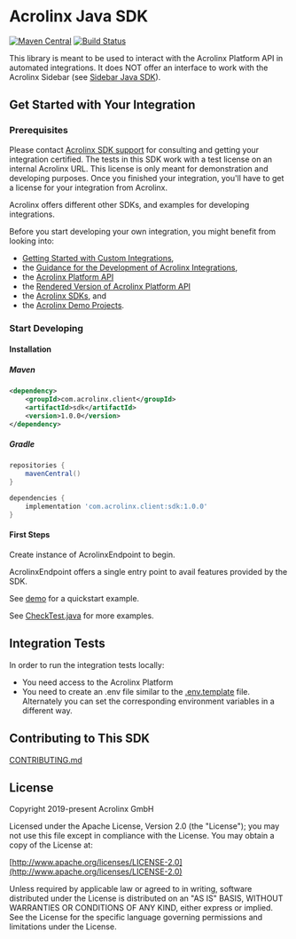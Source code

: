 # Acrolinx Java SDK 

[![Maven Central](https://img.shields.io/maven-central/v/com.acrolinx.client/sdk)](https://search.maven.org/artifact/com.acrolinx.client/sdk)
[![Build Status](https://travis-ci.org/acrolinx/sdk-java.svg?branch=master)](https://travis-ci.org/acrolinx/sdk-java)

This library is meant to be used to interact with the Acrolinx Platform API in automated integrations. 
It does NOT offer an interface to work with the Acrolinx Sidebar (see [Sidebar Java SDK](https://github.com/acrolinx/sidebar-sdk-java)).

## Get Started with Your Integration

### Prerequisites

Please contact [Acrolinx SDK support](https://github.com/acrolinx/acrolinx-coding-guidance/blob/master/topics/sdk-support.md)
for consulting and getting your integration certified.
The tests in this SDK work with a test license on an internal Acrolinx URL.
This license is only meant for demonstration and developing purposes.
Once you finished your integration, you'll have to get a license for your integration from Acrolinx.
  
Acrolinx offers different other SDKs, and examples for developing integrations.

Before you start developing your own integration, you might benefit from looking into:

* [Getting Started with Custom Integrations](https://docs.acrolinx.com/customintegrations),
* the [Guidance for the Development of Acrolinx Integrations](https://github.com/acrolinx/acrolinx-coding-guidance),
* the [Acrolinx Platform API](https://github.com/acrolinx/platform-api)
* the [Rendered Version of Acrolinx Platform API](https://acrolinxapi.docs.apiary.io/#)
* the [Acrolinx SDKs](https://github.com/acrolinx?q=sdk), and
* the [Acrolinx Demo Projects](https://github.com/acrolinx?q=demo).

### Start Developing

#### Installation

##### Maven

```xml
<dependency>
    <groupId>com.acrolinx.client</groupId>
    <artifactId>sdk</artifactId>
    <version>1.0.0</version>
</dependency>
```

##### Gradle

```groovy
repositories {
    mavenCentral()
}

dependencies {
    implementation 'com.acrolinx.client:sdk:1.0.0'
}
```

#### First Steps

Create instance of AcrolinxEndpoint to begin.

AcrolinxEndpoint offers a single entry point to avail features provided by the SDK.

See [demo](https://github.com/acrolinx/sdk-demo-java/blob/master/src/main/java/com/acrolinx/client/demo/SdkDemo.java) for a quickstart example.

See [CheckTest.java](src/test/java/com/acrolinx/client/sdk/integration/CheckTest.java) for more examples.

## Integration Tests

In order to run the integration tests locally:
* You need access to the Acrolinx Platform
* You need to create an .env file similar to the [.env.template](.env.template) file. Alternately you can set the corresponding environment variables in a different way.
  
## Contributing to This SDK 

[CONTRIBUTING.md](CONTRIBUTING.md)

## License

Copyright 2019-present Acrolinx GmbH

Licensed under the Apache License, Version 2.0 (the "License");
you may not use this file except in compliance with the License.
You may obtain a copy of the License at:

[http://www.apache.org/licenses/LICENSE-2.0](http://www.apache.org/licenses/LICENSE-2.0)

Unless required by applicable law or agreed to in writing, software
distributed under the License is distributed on an "AS IS" BASIS,
WITHOUT WARRANTIES OR CONDITIONS OF ANY KIND, either express or implied.
See the License for the specific language governing permissions and
limitations under the License.
